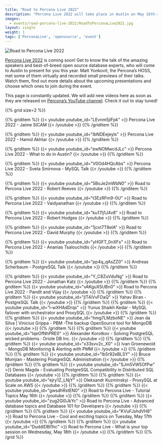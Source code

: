 ```yaml
---
title: "Road to Percona Live 2022"
description: "Percona Live 2022 will take place in Austin on May 16th-18th. Watch the previews of the best talks about open source technologies and databases."
images:
  - events/road-percona-live-2022/RoadToPerconaLive2022.jpg
layout: single
weight: 1
tags: ['PerconaLive', 'opensource', 'event']
---
```


![Road to Percona Live 2022](/events/road-percona-live-2022/RoadToPerconaLive2022.jpg)

[Percona Live 2022](https://www.percona.com/live/conferences) is coming soon! Get to know the talk of the amazing speakers and best-of-breed open source database experts, who will come to Austin to present for you this year. Matt Yonkovit, the Percona’s HOSS, met some of them virtually and recorded small previews of their talks. Watch them, find out more details about the upcoming presentations and choose which ones to join during the event.

This page is constantly updated. We will add new videos here as soon as they are released on [Percona’s YouTube channel](https://www.youtube.com/playlist?list=PLWhC0zeznqkksARJUELeOWOyueaHX0k3R). Check it out to stay tuned!

{{% grid size=2 %}}

{{% griditem %}}
  {{< youtube youtube_id="LEvnm5jlFpk" >}}
    Percona Live 2022 - Jaime SICAM
  {{< /youtube >}}
{{% /griditem %}}

{{% griditem %}}
  {{< youtube youtube_id="IbNDEejeyls" >}}
    Percona Live 2022 - Hamid Akhtar
  {{< /youtube >}}
{{% /griditem %}}

{{% griditem %}}
  {{< youtube youtube_id="ewNOMwcdJLc" >}}
    Percona Live 2022 - What to do in Austin?
  {{< /youtube >}}
{{% /griditem %}}

{{% griditem %}}
  {{< youtube youtube_id="V0Od4HQcAbs" >}}
    Percona Live 2022 - Sveta Smirnova - MySQL Talk
  {{< /youtube >}}
{{% /griditem %}}

{{% griditem %}}
  {{< youtube youtube_id="5BoJe2mWbN0" >}}
    Road to Percona Live 2022 - Robert Reeves
  {{< /youtube >}}
{{% /griditem %}}

{{% griditem %}}
  {{< youtube youtube_id="t3EzRFm9-0U" >}}
    Road to Percona Live 2022 - Vaidyanathan
  {{< /youtube >}}
{{% /griditem %}}

{{% griditem %}}
  {{< youtube youtube_id="ku17Ij1J4v8" >}}
    Road to Percona Live 2022 - Robert Hodges
  {{< /youtube >}}
{{% /griditem %}}

{{% griditem %}}
  {{< youtube youtube_id="1jcxt7T8elA" >}}
    Road to Percona Live 2022 - David Murphy
  {{< /youtube >}}
{{% /griditem %}}

{{% griditem %}}
  {{< youtube youtube_id="yHGFT_0nXFs" >}}
    Road to Percona Live 2022 - Ananias Tsalouchidis
  {{< /youtube >}}
{{% /griditem %}}

{{% griditem %}}
  {{< youtube youtube_id="pp4q_qAsZZ0" >}}
    Andreas Scherbaum - PostgreSQL Talk
  {{< /youtube >}}
{{% /griditem %}}


{{% griditem %}}
  {{< youtube youtube_id="Y_C8ZuVduNg" >}}
    Road to Percona Live 2022 - Jonathan Katz
  {{< /youtube >}}
{{% /griditem %}}
{{% griditem %}}
  {{< youtube youtube_id="vAKguX5UBn0" >}}
    Road to Percona Live 2022 - Pandit and Vijay
  {{< /youtube >}}
{{% /griditem %}}
{{% griditem %}}
  {{< youtube youtube_id="jlT4iVvFOaQ" >}}
    Yahav Biran - PostgreSQL Talk
  {{< /youtube >}}
{{% /griditem %}}
{{% griditem %}}
  {{< youtube youtube_id="l-wXHAdDrqs" >}}
    Yunus Shaikh Kedar - MySQL failover with orchestrator and ProxySQL
  {{< /youtube >}}
{{% /griditem %}}
{{% griditem %}}
  {{< youtube youtube_id="hmg7LMzboNE" >}}
    Jean da Silva | Vinicius Grippa - PBM -The backup OpenSource tool for MongoDB
  {{< /youtube >}}
{{% /griditem %}}
{{% griditem %}}
  {{< youtube youtube_id="IqeOfNhPRE0" >}}
    Alexander Korotkov - Solving PostgreSQL wicked problems : Oriole DB Inc.
  {{< /youtube >}}
{{% /griditem %}}
{{% griditem %}}
  {{< youtube youtube_id="x33svv2c_X0" >}}
    Ivan Groenewold - MongoDB Monitoring & Alerting with PMM
  {{< /youtube >}}
{{% /griditem %}}
{{% griditem %}}
  {{< youtube youtube_id="Ib5r92eBLSY" >}}
    Bruce Momjian - Mastering PostgreSQL Administration
  {{< /youtube >}}
{{% /griditem %}}
{{% griditem %}}
  {{< youtube youtube_id="SJm5VW5OfPw" >}}
    Denis Magda - Evaluating PostgreSQL Compatibility in Distributed SQL Databases
  {{< /youtube >}}
{{% /griditem %}}
{{% griditem %}}
  {{< youtube youtube_id="ejry1Z_LNjY" >}}
    Oleksandr Kuzminskyi - ProxySQL at Scale on AWS
  {{< /youtube >}}
{{% /griditem %}}
{{% griditem %}}
  {{< youtube youtube_id="gwsdhRstEN0" >}}
    Road to Percona Live - Tutorial Topics May 16th
  {{< /youtube >}}
{{% /griditem %}}
{{% griditem %}}
  {{< youtube youtube_id="zug2Gl0JkYc" >}}
    Road to Percona Live - Advanced database topics and Database 101 for Developers
  {{< /youtube >}}
{{% /griditem %}}
{{% griditem %}}
  {{< youtube youtube_id="KVuFJshdVH8" >}}
    Road to Percona Live - Cool and exciting topics on Tuesday, May 17th
  {{< /youtube >}}
{{% /griditem %}}
{{% griditem %}}
  {{< youtube youtube_id="DuddIDBI1hc" >}}
    Road to Percona Live -  What is your top session on Wednesday, May 18th
  {{< /youtube >}}
{{% /griditem %}}
{{% /grid %}}